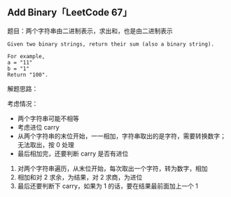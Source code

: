 ## Add Binary「LeetCode 67」

题目：两个字符串由二进制表示，求出和，也是由二进制表示

```
Given two binary strings, return their sum (also a binary string).

For example,
a = "11"
b = "1"
Return "100".
```

解题思路：

考虑情况：

* 两个字符串可能不相等
* 考虑进位 carry
* 从两个字符串的末位开始，一一相加，字符串取出的是字符，需要转换数字；无法取出，按 0 处理
* 最后相加完，还要判断 carry 是否有进位

1. 对两个字符串遍历，从末位开始，每次取出一个字符，转为数字，相加
2. 相加和对 2 求余，为结果，对 2 求商，为进位
3. 最后还要判断下 carry，如果为 1 的话，要在结果最前面加上一个 1
